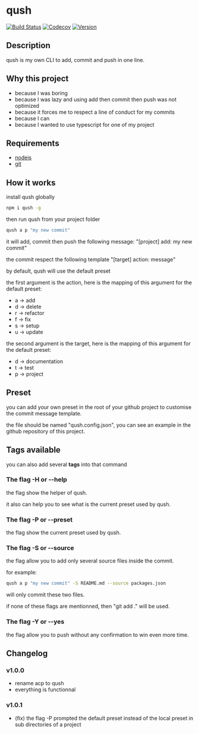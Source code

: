 # qush

[![Build Status](https://travis-ci.org/dylandoamaral/qush.svg?branch=master)](https://travis-ci.org/dylandoamaral/qush)
[![Codecov](https://codecov.io/gh/dylandoamaral/qush/branch/master/graph/badge.svg)](https://codecov.io/gh/dylandoamaral/qush)
[![Version](https://img.shields.io/npm/v/qush.svg)](https://npmjs.org/package/qush)

## Description

qush is my own CLI to add, commit and push in one line.

## Why this project

- because I was boring
- because I was lazy and using add then commit then push was not optimized
- because it forces me to respect a line of conduct for my commits
- because I can
- because I wanted to use typescript for one of my project

## Requirements

- [nodejs](https://nodejs.org/en/)
- [git](https://git-scm.com/downloads) 

## How it works

install qush globally

```bash
npm i qush -g
```

then run qush from your project folder

```bash
qush a p "my new commit"
```

it will add, commit then push the following message: "[project] add: my new commit"

the commit respect the following template "[target] action: message"

by default, qush will use the default preset

the first argument is the action, here is the mapping of this argument for the default preset:
- a → add
- d → delete
- r → refactor
- f → fix
- s → setup
- u → update

the second argument is the target, here is the mapping of this argument for the default preset:
- d → documentation
- t → test
- p → project

## Preset

you can add your own preset in the root of your github project to customise the commit message template.

the file should be named "qush.config.json", you can see an example in the github repository of this project.

## Tags available

you can also add several **tags** into that command

### The flag -H or --help

the flag show the helper of qush.

it also can help you to see what is the current preset used by qush.

### The flag -P or --preset

the flag show the current preset used by qush.

### The flag -S or --source 

the flag allow you to add only several source files inside the commit. 

for example: 

```bash
qush a p "my new commit" -S README.md --source packages.json
```

will only commit these two files.

if none of these flags are mentionned, then "git add ." will be used.

### The flag -Y or --yes

the flag allow you to push without any confirmation to win even more time.

## Changelog

### v1.0.0

- rename acp to qush
- everything is functionnal

### v1.0.1

- (fix) the flag -P prompted the default preset instead of the local preset in sub directories of a project